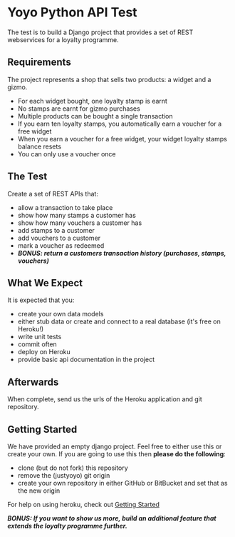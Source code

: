 # Yoyo Python API Test

The test is to build a Django project that provides a set of REST webservices
for a loyalty programme.

## Requirements

The project represents a shop that sells two products: a widget and a gizmo.

- For each widget bought, one loyalty stamp is earnt 
- No stamps are earnt for gizmo purchases
- Multiple products can be bought a single transaction
- If you earn ten loyalty stamps, you automatically earn a voucher for a free widget
- When you earn a voucher for a free widget, your widget loyalty stamps balance resets
- You can only use a voucher once

## The Test

Create a set of REST APIs that:

- allow a transaction to take place 
- show how many stamps a customer has
- show how many vouchers a customer has
- add stamps to a customer
- add vouchers to a customer
- mark a voucher as redeemed
- __*BONUS: return a customers transaction history (purchases, stamps, vouchers)*__

## What We Expect

It is expected that you:

- create your own data models
- either stub data or create and connect to a real database (it's free on Heroku!)
- write unit tests
- commit often
- deploy on Heroku 
- provide basic api documentation in the project

## Afterwards

When complete, send us the urls of the Heroku application and git repository.

## Getting Started

We have provided an empty django project. Feel free to either use this or create
your own. If you are going to use this then __please do the following__:

- clone (but do not fork) this repository 
- remove the (justyoyo) git origin
- create your own repository in either GitHub or BitBucket and set that as the new origin

For help on using heroku, check out [Getting Started](https://devcenter.heroku.com/articles/getting-started-with-django)

__*BONUS: If you want to show us more, build an additional feature that extends the loyalty programme further.*__

